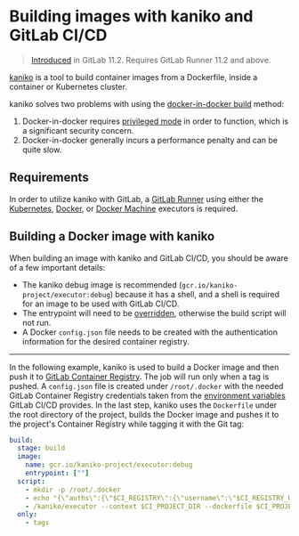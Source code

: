 # Building images with kaniko and GitLab CI/CD

> [Introduced](https://gitlab.com/gitlab-org/gitlab-ce/issues/45512) in GitLab 11.2.
Requires GitLab Runner 11.2 and above.

[kaniko](https://github.com/GoogleContainerTools/kaniko) is a tool to build
container images from a Dockerfile, inside a container or Kubernetes cluster.

kaniko solves two problems with using the
[docker-in-docker build](using_docker_build.md#use-docker-in-docker-executor) method:

1. Docker-in-docker requires [privileged mode](https://docs.docker.com/engine/reference/run/#runtime-privilege-and-linux-capabilities)
   in order to function, which is a significant security concern.
1. Docker-in-docker generally incurs a performance penalty and can be quite slow.

## Requirements

In order to utilize kaniko with GitLab, a [GitLab Runner](https://docs.gitlab.com/runner/)
using either the [Kubernetes](https://docs.gitlab.com/runner/executors/kubernetes.html),
[Docker](https://docs.gitlab.com/runner/executors/docker.html), or
[Docker Machine](https://docs.gitlab.com/runner/executors/docker_machine.html)
executors is required.

## Building a Docker image with kaniko

When building an image with kaniko and GitLab CI/CD, you should be aware of a
few important details:

- The kaniko debug image is recommended (`gcr.io/kaniko-project/executor:debug`)
  because it has a shell, and a shell is required for an image to be used with
  GitLab CI/CD.
- The entrypoint will need to be [overridden](using_docker_images.md#overriding-the-entrypoint-of-an-image),
  otherwise the build script will not run.
- A Docker `config.json` file needs to be created with the authentication
  information for the desired container registry.

---

In the following example, kaniko is used to build a Docker image and then push
it to [GitLab Container Registry](../../user/project/container_registry.md).
The job will run only when a tag is pushed. A `config.json` file is created under
`/root/.docker` with the needed GitLab Container Registry credentials taken from the
[environment variables](../variables/README.md#predefined-variables-environment-variables)
GitLab CI/CD provides. In the last step, kaniko uses the `Dockerfile` under the
root directory of the project, builds the Docker image and pushes it to the
project's Container Registry while tagging it with the Git tag:

```yaml
build:
  stage: build
  image:
    name: gcr.io/kaniko-project/executor:debug
    entrypoint: [""]
  script:
    - mkdir -p /root/.docker
    - echo "{\"auths\":{\"$CI_REGISTRY\":{\"username\":\"$CI_REGISTRY_USER\",\"password\":\"$CI_REGISTRY_PASSWORD\"}}}" > /root/.docker/config.json
    - /kaniko/executor --context $CI_PROJECT_DIR --dockerfile $CI_PROJECT_DIR/Dockerfile --destination $CI_REGISTRY_IMAGE:$CI_COMMIT_TAG
  only:
    - tags
```
